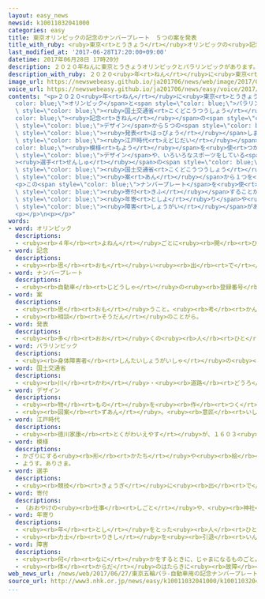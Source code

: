 ```yaml
---
layout: easy_news
newsid: k10011032041000
categories: easy
title: 東京オリンピックの記念のナンバープレート　５つの案を発表
title_with_ruby: <ruby>東京<rt>とうきょう</rt></ruby>オリンピックの<ruby>記念<rt>きねん</rt></ruby>のナンバープレート　５つの<ruby>案<rt>あん</rt></ruby>を<ruby>発表<rt>はっぴょう</rt></ruby>
last_modified_at: '2017-06-28T17:20:00+09:00'
datetime: 2017年06月28日 17時20分
description: ２０２０年ねんに東京とうきょうオリンピックとパラリンピックがあります。
description_with_ruby: ２０２０<ruby>年<rt>ねん</rt></ruby>に<ruby>東京<rt>とうきょう</rt></ruby>オリンピックとパラリンピックがあります。
image_url: https://newswebeasy.github.io/ja201706/news/web/image/2017/06/28/k10011032041000.jpg
voice_url: https://newswebeasy.github.io/ja201706/news/easy/voice/2017/06/28/k10011032041000.mp3
contents: "<p>２０２０<ruby>年<rt>ねん</rt></ruby>に<ruby>東京<rt>とうきょう</rt></ruby><span style=\"\
  color: blue;\">オリンピック</span>と<span style=\"color: blue;\">パラリンピック</span>があります。<span\
  \ style=\"color: blue;\"><ruby>国土交通省<rt>こくどこうつうしょう</rt></ruby></span>は、<span style=\"\
  color: blue;\"><ruby>記念<rt>きねん</rt></ruby></span>の<span style=\"color: blue;\">ナンバープレート</span>を<ruby>作<rt>つく</rt></ruby>ることにしています。２７<ruby>日<rt>にち</rt></ruby>、<ruby>集<rt>あつ</rt></ruby>まった９６の<span\
  \ style=\"color: blue;\">デザイン</span>から５つの<span style=\"color: blue;\"><ruby>案<rt>あん</rt></ruby></span>を<ruby>選<rt>えら</rt></ruby>んで<span\
  \ style=\"color: blue;\"><ruby>発表<rt>はっぴょう</rt></ruby></span>しました。</p>\n<p>この<ruby>中<rt>なか</rt></ruby>には、<span\
  \ style=\"color: blue;\"><ruby>江戸時代<rt>えどじだい</rt></ruby></span>からある<span style=\"\
  color: blue;\"><ruby>模様<rt>もよう</rt></ruby></span>を<ruby>使<rt>つか</rt></ruby>った<span\
  \ style=\"color: blue;\">デザイン</span>や、いろいろなスポーツをしている<span style=\"color: blue;\"\
  ><ruby>選手<rt>せんしゅ</rt></ruby></span>の<span style=\"color: blue;\">デザイン</span>があります。<span\
  \ style=\"color: blue;\"><ruby>国土交通省<rt>こくどこうつうしょう</rt></ruby></span>はインターネットで<ruby>意見<rt>いけん</rt></ruby>を<ruby>集<rt>あつ</rt></ruby>めて、７<ruby>月<rt>がつ</rt></ruby>に５つの<span\
  \ style=\"color: blue;\"><ruby>案<rt>あん</rt></ruby></span>から１つを<ruby>決<rt>き</rt></ruby>めて、１０<ruby>月<rt>がつ</rt></ruby>から<ruby>使<rt>つか</rt></ruby>うことができるようにします。</p>\n\
  <p>この<span style=\"color: blue;\">ナンバープレート</span>を<ruby>使<rt>つか</rt></ruby>いたい<ruby>車<rt>くるま</rt></ruby>やバス、タクシーなどは、１<ruby>台<rt>だい</rt></ruby>１０００<ruby>円<rt>えん</rt></ruby><ruby>以上<rt>いじょう</rt></ruby><span\
  \ style=\"color: blue;\"><ruby>寄付<rt>きふ</rt></ruby></span>することが<ruby>必要<rt>ひつよう</rt></ruby>です。このお<ruby>金<rt>かね</rt></ruby>で、お<span\
  \ style=\"color: blue;\"><ruby>年寄<rt>としよ</rt></ruby>り</span>や<ruby>体<rt>からだ</rt></ruby>に<span\
  \ style=\"color: blue;\"><ruby>障害<rt>しょうがい</rt></ruby></span>がある<ruby>人<rt>ひと</rt></ruby>のために、バスやタクシーなどを<ruby>利用<rt>りよう</rt></ruby>しやすくする<ruby>計画<rt>けいかく</rt></ruby>です。</p>\n\
  <p></p>\n<p></p>"
words:
- word: オリンピック
  descriptions:
  - <ruby><rb>４年</rb><rt>よねん</rt></ruby>ごとに<ruby><rb>開</rb><rt>ひら</rt></ruby>かれ、<ruby><rb>世界</rb><rt>せかい</rt></ruby>じゅうの<ruby><rb>国々</rb><rt>くにぐに</rt></ruby>から<ruby><rb>選手</rb><rt>せんしゅ</rt></ruby>が<ruby><rb>参加</rb><rt>さんか</rt></ruby>する<ruby><rb>競技大会</rb><rt>きょうぎたいかい</rt></ruby>。<ruby><rb>古代</rb><rt>こだい</rt></ruby>ギリシャのオリンピアで<ruby><rb>開</rb><rt>ひら</rt></ruby>かれた<ruby><rb>古代</rb><rt>こだい</rt></ruby>オリンピックにならって、フランスのクーベルタンの<ruby><rb>力</rb><rt>ちから</rt></ruby>で、１８９６<ruby><rb>年</rb><rt>ねん</rt></ruby>にギリシャのアテネで<ruby><rb>開</rb><rt>ひら</rt></ruby>かれたのが、<ruby><rb>近代</rb><rt>きんだい</rt></ruby>オリンピックの<ruby><rb>始</rb><rt>はじ</rt></ruby>まり。<ruby><rb>五輪</rb><rt>ごりん</rt></ruby>。
- word: 記念
  descriptions:
  - <ruby><rb>思</rb><rt>おも</rt></ruby>い<ruby><rb>出</rb><rt>で</rt></ruby>に<ruby><rb>残</rb><rt>のこ</rt></ruby>しておくこと。また、その<ruby><rb>物</rb><rt>もの</rt></ruby>。
- word: ナンバープレート
  descriptions:
  - <ruby><rb>自動車</rb><rt>じどうしゃ</rt></ruby>の<ruby><rb>登録番号</rb><rt>とうろくばんごう</rt></ruby>を<ruby><rb>書</rb><rt>か</rt></ruby>いた<ruby><rb>板</rb><rt>いた</rt></ruby>。
- word: 案
  descriptions:
  - <ruby><rb>思</rb><rt>おも</rt></ruby>うこと。<ruby><rb>考</rb><rt>かんが</rt></ruby>え。<ruby><rb>計画</rb><rt>けいかく</rt></ruby>。
  - <ruby><rb>相談</rb><rt>そうだん</rt></ruby>のことがら。
- word: 発表
  descriptions:
  - <ruby><rb>多</rb><rt>おお</rt></ruby>くの<ruby><rb>人</rb><rt>ひと</rt></ruby>に<ruby><rb>広</rb><rt>ひろ</rt></ruby>く<ruby><rb>知</rb><rt>し</rt></ruby>らせること。
- word: パラリンピック
  descriptions:
  - <ruby><rb>身体障害者</rb><rt>しんたいしょうがいしゃ</rt></ruby>の<ruby><rb>国際</rb><rt>こくさい</rt></ruby>スポーツ<ruby><rb>大会</rb><rt>たいかい</rt></ruby>。<ruby><rb>四年</rb><rt>よねん</rt></ruby>に<ruby><rb>一度</rb><rt>いちど</rt></ruby>、オリンピック<ruby><rb>開催地</rb><rt>かいさいち</rt></ruby>で<ruby><rb>行</rb><rt>おこな</rt></ruby>われる。
- word: 国土交通省
  descriptions:
  - <ruby><rb>川</rb><rt>かわ</rt></ruby>・<ruby><rb>道路</rb><rt>どうろ</rt></ruby>・<ruby><rb>建物</rb><rt>たてもの</rt></ruby>などに<ruby><rb>関</rb><rt>かん</rt></ruby>する<ruby><rb>仕事</rb><rt>しごと</rt></ruby>や、<ruby><rb>交通</rb><rt>こうつう</rt></ruby>・<ruby><rb>荷物</rb><rt>にもつ</rt></ruby>の<ruby><rb>運送</rb><rt>うんそう</rt></ruby>などに<ruby><rb>関</rb><rt>かん</rt></ruby>する<ruby><rb>仕事</rb><rt>しごと</rt></ruby>をする<ruby><rb>国</rb><rt>くに</rt></ruby>の<ruby><rb>役所</rb><rt>やくしょ</rt></ruby>。<ruby><rb>国交省</rb><rt>こっこうしょう</rt></ruby>。
- word: デザイン
  descriptions:
  - <ruby><rb>物</rb><rt>もの</rt></ruby>を<ruby><rb>作</rb><rt>つく</rt></ruby>るときに、<ruby><rb>形</rb><rt>かたち</rt></ruby>や<ruby><rb>色</rb><rt>いろ</rt></ruby>などを<ruby><rb>工夫</rb><rt>くふう</rt></ruby>すること。
  - <ruby><rb>図案</rb><rt>ずあん</rt></ruby>。<ruby><rb>意匠</rb><rt>いしょう</rt></ruby>。
- word: 江戸時代
  descriptions:
  - <ruby><rb>徳川家康</rb><rt>とくがわいえやす</rt></ruby>が、１６０３<ruby><rb>年</rb><rt>ねん</rt></ruby>に<ruby><rb>江戸</rb><rt>えど</rt></ruby>に<ruby><rb>幕府</rb><rt>ばくふ</rt></ruby>を<ruby><rb>開</rb><rt>ひら</rt></ruby>いてから、１８６７<ruby><rb>年</rb><rt>ねん</rt></ruby>にほろびるまでの<ruby><rb>約</rb><rt>やく</rt></ruby>２６０<ruby><rb>年間</rb><rt>ねんかん</rt></ruby>。<ruby><rb>鎖国</rb><rt>さこく</rt></ruby>のために<ruby><rb>日本</rb><rt>にっぽん</rt></ruby><ruby><rb>独特</rb><rt>どくとく</rt></ruby>の<ruby><rb>文化</rb><rt>ぶんか</rt></ruby>が<ruby><rb>栄</rb><rt>さか</rt></ruby>えた。「<ruby><rb>徳川時代</rb><rt>とくがわじだい</rt></ruby>」ともいう。
- word: 模様
  descriptions:
  - かざりにする<ruby><rb>形</rb><rt>かたち</rt></ruby>や<ruby><rb>絵</rb><rt>え</rt></ruby>。
  - ようす。ありさま。
- word: 選手
  descriptions:
  - <ruby><rb>競技</rb><rt>きょうぎ</rt></ruby>に<ruby><rb>出</rb><rt>で</rt></ruby>るために<ruby><rb>選</rb><rt>えら</rt></ruby>ばれた<ruby><rb>人</rb><rt>ひと</rt></ruby>。
- word: 寄付
  descriptions:
  - （おおやけの<ruby><rb>仕事</rb><rt>しごと</rt></ruby>や、<ruby><rb>神社</rb><rt>じんじゃ</rt></ruby>・<ruby><rb>寺</rb><rt>てら</rt></ruby>・<ruby><rb>団体</rb><rt>だんたい</rt></ruby>などの<ruby><rb>仕事</rb><rt>しごと</rt></ruby>を<ruby><rb>助</rb><rt>たす</rt></ruby>けるために）お<ruby><rb>金</rb><rt>かね</rt></ruby>や<ruby><rb>品物</rb><rt>しなもの</rt></ruby>を<ruby><rb>出</rb><rt>だ</rt></ruby>すこと。
- word: 年寄り
  descriptions:
  - <ruby><rb>年</rb><rt>とし</rt></ruby>をとった<ruby><rb>人</rb><rt>ひと</rt></ruby>。<ruby><rb>老人</rb><rt>ろうじん</rt></ruby>。
  - <ruby><rb>力士</rb><rt>りきし</rt></ruby>を<ruby><rb>引退</rb><rt>いんたい</rt></ruby>して、<ruby><rb>日本</rb><rt>にほん</rt></ruby><ruby><rb>相撲</rb><rt>すもう</rt></ruby><ruby><rb>協会</rb><rt>きょうかい</rt></ruby>の<ruby><rb>役員</rb><rt>やくいん</rt></ruby>になった<ruby><rb>人</rb><rt>ひと</rt></ruby>。
- word: 障害
  descriptions:
  - <ruby><rb>何</rb><rt>なに</rt></ruby>かをするときに、じゃまになるものごと。さまたげ。
  - <ruby><rb>体</rb><rt>からだ</rt></ruby>のはたらきに<ruby><rb>故障</rb><rt>こしょう</rt></ruby>があること。
web_news_url: /news/web/2017/06/27/東京五輪パラ-自動車用の記念ナンバープレート5案発表/
source_url: http://www3.nhk.or.jp/news/easy/k10011032041000/k10011032041000.html
...
```

